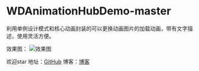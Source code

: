 # WDAnimationHubDemo-master

利用单例设计模式和核心动画封装的可以更换动画图片的加载动画，带有文字描述，使用灵活方便。

效果图：
![效果图](http://img.blog.csdn.net/20170803154614879?watermark/2/text/aHR0cDovL2Jsb2cuY3Nkbi5uZXQvQ2VoYWU=/font/5a6L5L2T/fontsize/400/fill/I0JBQkFCMA==/dissolve/70/gravity/SouthEast)

欢迎star
地址：[GitHub](https://github.com/Cehae/WDAnimationHubDemo-master)
博客：[博客](http://blog.csdn.net/Cehae/article/details/76626018)
